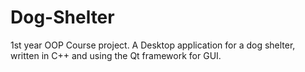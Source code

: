 # Dog-Shelter
1st year OOP Course project.
A Desktop application for a dog shelter, written in C++ and using the Qt framework for GUI.
